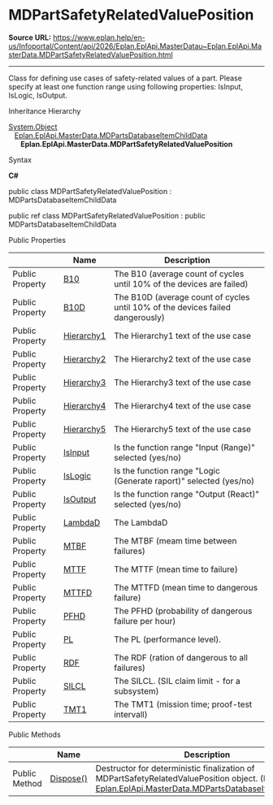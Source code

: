 # MDPartSafetyRelatedValuePosition

**Source URL:** https://www.eplan.help/en-us/Infoportal/Content/api/2026/Eplan.EplApi.MasterDatau~Eplan.EplApi.MasterData.MDPartSafetyRelatedValuePosition.html

---

Class for defining use cases of safety-related values of a part. Please specify at least one function range using following properties: IsInput, IsLogic, IsOutput.

Inheritance Hierarchy

[System.Object](#)  
   [Eplan.EplApi.MasterData.MDPartsDatabaseItemChildData](Eplan.EplApi.MasterDatau~Eplan.EplApi.MasterData.MDPartsDatabaseItemChildData.html)  
      **Eplan.EplApi.MasterData.MDPartSafetyRelatedValuePosition**

Syntax

**C#**



public class MDPartSafetyRelatedValuePosition : MDPartsDatabaseItemChildData

public ref class MDPartSafetyRelatedValuePosition : public MDPartsDatabaseItemChildData

Public Properties

|  | Name | Description |
| --- | --- | --- |
| Public Property | [B10](Eplan.EplApi.MasterDatau~Eplan.EplApi.MasterData.MDPartSafetyRelatedValuePosition~B10.html) | The B10 (average count of cycles until 10% of the devices are failed) |
| Public Property | [B10D](Eplan.EplApi.MasterDatau~Eplan.EplApi.MasterData.MDPartSafetyRelatedValuePosition~B10D.html) | The B10D (average count of cycles until 10% of the devices failed dangerously) |
| Public Property | [Hierarchy1](Eplan.EplApi.MasterDatau~Eplan.EplApi.MasterData.MDPartSafetyRelatedValuePosition~Hierarchy1.html) | The Hierarchy1 text of the use case |
| Public Property | [Hierarchy2](Eplan.EplApi.MasterDatau~Eplan.EplApi.MasterData.MDPartSafetyRelatedValuePosition~Hierarchy2.html) | The Hierarchy2 text of the use case |
| Public Property | [Hierarchy3](Eplan.EplApi.MasterDatau~Eplan.EplApi.MasterData.MDPartSafetyRelatedValuePosition~Hierarchy3.html) | The Hierarchy3 text of the use case |
| Public Property | [Hierarchy4](Eplan.EplApi.MasterDatau~Eplan.EplApi.MasterData.MDPartSafetyRelatedValuePosition~Hierarchy4.html) | The Hierarchy4 text of the use case |
| Public Property | [Hierarchy5](Eplan.EplApi.MasterDatau~Eplan.EplApi.MasterData.MDPartSafetyRelatedValuePosition~Hierarchy5.html) | The Hierarchy5 text of the use case |
| Public Property | [IsInput](Eplan.EplApi.MasterDatau~Eplan.EplApi.MasterData.MDPartSafetyRelatedValuePosition~IsInput.html) | Is the function range "Input (Range)" selected (yes/no) |
| Public Property | [IsLogic](Eplan.EplApi.MasterDatau~Eplan.EplApi.MasterData.MDPartSafetyRelatedValuePosition~IsLogic.html) | Is the function range "Logic (Generate raport)" selected (yes/no) |
| Public Property | [IsOutput](Eplan.EplApi.MasterDatau~Eplan.EplApi.MasterData.MDPartSafetyRelatedValuePosition~IsOutput.html) | Is the function range "Output (React)" selected (yes/no) |
| Public Property | [LambdaD](Eplan.EplApi.MasterDatau~Eplan.EplApi.MasterData.MDPartSafetyRelatedValuePosition~LambdaD.html) | The LambdaD |
| Public Property | [MTBF](Eplan.EplApi.MasterDatau~Eplan.EplApi.MasterData.MDPartSafetyRelatedValuePosition~MTBF.html) | The MTBF (meam time between failures) |
| Public Property | [MTTF](Eplan.EplApi.MasterDatau~Eplan.EplApi.MasterData.MDPartSafetyRelatedValuePosition~MTTF.html) | The MTTF (mean time to failure) |
| Public Property | [MTTFD](Eplan.EplApi.MasterDatau~Eplan.EplApi.MasterData.MDPartSafetyRelatedValuePosition~MTTFD.html) | The MTTFD (mean time to dangerous failure) |
| Public Property | [PFHD](Eplan.EplApi.MasterDatau~Eplan.EplApi.MasterData.MDPartSafetyRelatedValuePosition~PFHD.html) | The PFHD (probability of dangerous failure per hour) |
| Public Property | [PL](Eplan.EplApi.MasterDatau~Eplan.EplApi.MasterData.MDPartSafetyRelatedValuePosition~PL.html) | The PL (performance level). |
| Public Property | [RDF](Eplan.EplApi.MasterDatau~Eplan.EplApi.MasterData.MDPartSafetyRelatedValuePosition~RDF.html) | The RDF (ration of dangerous to all failures) |
| Public Property | [SILCL](Eplan.EplApi.MasterDatau~Eplan.EplApi.MasterData.MDPartSafetyRelatedValuePosition~SILCL.html) | The SILCL. (SIL claim limit - for a subsystem) |
| Public Property | [TMT1](Eplan.EplApi.MasterDatau~Eplan.EplApi.MasterData.MDPartSafetyRelatedValuePosition~TMT1.html) | The TMT1 (mission time; proof-test intervall) |



Public Methods

|  | Name | Description |
| --- | --- | --- |
| Public Method | [Dispose()](Eplan.EplApi.MasterDatau~Eplan.EplApi.MasterData.MDPartsDatabaseItemChildData~Dispose().html) | Destructor for deterministic finalization of MDPartSafetyRelatedValuePosition object. (Inherited from [Eplan.EplApi.MasterData.MDPartsDatabaseItemChildData](Eplan.EplApi.MasterDatau~Eplan.EplApi.MasterData.MDPartsDatabaseItemChildData.html)) |


